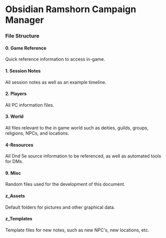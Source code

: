 # Obsidian Ramshorn Campaign Manager

### File Structure

#### 0. Game Reference

Quick reference information to access in-game.

#### 1. Session Notes

All session notes as well as an example timeline.

#### 2. Players

All PC information files.

#### 3. World

All files relevant to the in game world such as deities, guilds, groups, religions, NPCs, and locations. 

#### 4-Resources

All Dnd 5e source information to be referenced, as well as automated tools for DMs. 

#### 9. Misc

Random files used for the development of this document. 

#### z_Assets

Default folders for pictures and other graphical data. 

#### z_Templates

Template files for new notes, such as new NPC's, new locations, etc. 